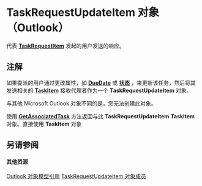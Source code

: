 
# TaskRequestUpdateItem 对象 （Outlook）

代表 **[TaskRequestItem](2908a28a-634c-e786-aa53-f3e32038b727.md)** 发起的用户发送的响应。


## 注解

如果委派的用户通过更改属性，如 **[DueDate](4705b840-8bb5-97eb-aa20-1c17cf403653.md)** 或 **[状态](fc575f57-0651-f620-89df-3bbaa89e019d.md)** ，来更新该任务，然后将其发送相关的 **[TaskItem](5df8cfa5-5460-a5a1-a130-ba5bca1a0091.md)** 接收代理者作为一个 **TaskRequestUpdateItem** 对象。

与其他 Microsoft Outlook 对象不同的是，您无法创建此对象。

使用 **[GetAssociatedTask](b663f5fe-05bf-c1c7-f53b-1fbd308f22f8.md)** 方法返回与此 **TaskRequestUpdateItem** **TaskItem** 对象。直接使用 **TaskItem** 对象


## 另请参阅


#### 其他资源


[Outlook 对象模型引用](http://msdn.microsoft.com/library/73221b13-d8d8-99b8-3394-b95dbbfd5ddc%28Office.15%29.aspx)
[TaskRequestUpdateItem 对象成员](f4a396b3-c2f7-68a7-efa7-877328a7fc21.md)
